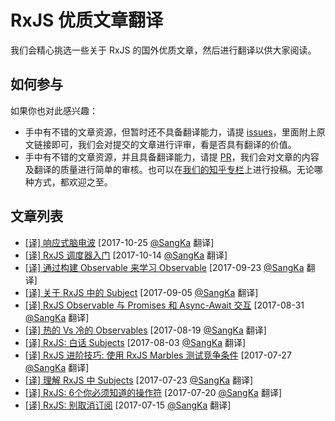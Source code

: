 # RxJS 优质文章翻译

我们会精心挑选一些关于 RxJS 的国外优质文章，然后进行翻译以供大家阅读。

## 如何参与

如果你也对此感兴趣：

  * 手中有不错的文章资源，但暂时还不具备翻译能力，请提 [issues](https://github.com/RxJS-CN/rxjs-articles-translation/issues/new)，里面附上原文链接即可，我们会对提交的文章进行评审，看是否具有翻译的价值。
  * 手中有不错的文章资源，并且具备翻译能力，请提 [PR](https://github.com/RxJS-CN/rxjs-articles-translation/pulls)，我们会对文章的内容及翻译的质量进行简单的审核。也可以在[我们的知乎专栏](https://zhuanlan.zhihu.com/learing-rxjs)上进行投稿。无论哪种方式，都欢迎之至。

## 文章列表
  
  * [[译] 响应式脑电波](./articles/Reactive-Brain-Waves.md) [2017-10-25 [@SangKa](https://github.com/SangKa) 翻译]
  * [[译] RxJS 调度器入门](./articles/PRIMER-ON-RXJS-SCHEDULERS.md) [2017-10-14 [@SangKa](https://github.com/SangKa) 翻译]
  * [[译] 通过构建 Observable 来学习 Observable](./articles/Learning-Observable-By-Building-Observable.md) [2017-09-23 [@SangKa](https://github.com/SangKa) 翻译]
  * [[译] 关于 RxJS 中的 Subject](./articles/On-The-Subject-Of-Subjects.md) [2017-09-05 [@SangKa](https://github.com/SangKa) 翻译]
  * [[译] RxJS Observable 与 Promises 和 Async-Await 交互](./articles/RxJS-Observable-Interop-With-Promises-And-Async-Await.md) [2017-08-31 [@SangKa](https://github.com/SangKa) 翻译]
  * [[译] 热的 Vs 冷的 Observables](./articles/Hot-Vs-Cold-Observables.md) [2017-08-19 [@SangKa](https://github.com/SangKa) 翻译]
  * [[译] RxJS: 白话 Subjects](./articles/Subjects-For-Human-Beings.md) [2017-08-03 [@SangKa](https://github.com/SangKa) 翻译]
  * [[译] RxJS 进阶技巧: 使用 RxJS Marbles 测试竞争条件](./articles/Testing-Race-Conditions-Using-RxJS-Marbles.md) [2017-07-27 [@SangKa](https://github.com/SangKa) 翻译]
  * [[译] 理解 RxJS 中 Subjects](./articles/Understanding-Subjects-in-RxJS.md) [2017-07-23 [@SangKa](https://github.com/SangKa) 翻译]
  * [[译] RxJS: 6个你必须知道的操作符](./articles/Six-Operators-That-You-Must-Know.md) [2017-07-20 [@SangKa](https://github.com/SangKa) 翻译]
  * [[译] RxJS: 别取消订阅](./articles/Don't-Unsubscribe.md) [2017-07-15 [@SangKa](https://github.com/SangKa) 翻译]
